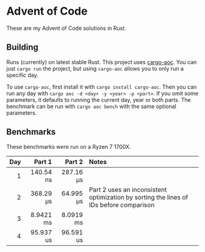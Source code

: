 # Advent of Code

These are my Advent of Code solutions in Rust.

## Building

Runs (currently) on latest stable Rust. This project uses [cargo-aoc](https://github.com/gobanos/cargo-aoc). You can just `cargo run` the project, but using `cargo-aoc` allows you to only run a specific day.

To use `cargo-aoc`, first install it with `cargo install cargo-aoc`. Then you can run any day with `cargo aoc -d <day> -y <year> -p <part>`. If you omit some parameters, it defaults to running the current day, year or both parts. The benchmark can be run with `cargo aoc bench` with the same optional parameters.

## Benchmarks

These benchmarks were run on a Ryzen 7 1700X.

| Day |    Part 1 |    Part 2 | Notes                                                                                  |
|----:|----------:|----------:|:---------------------------------------------------------------------------------------|
|   1 | 140.54 ns | 287.16 µs |                                                                                        |
|   2 | 368.29 µs | 64.995 µs | Part 2 uses an inconsistent optimization by sorting the lines of IDs before comparison |
|   3 | 8.9421 ms | 8.0919 ms |                                                                                        |
|   4 | 95.937 us | 96.591 us |                                                                                        |
